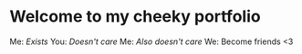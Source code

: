 # Welcome to my cheeky portfolio

Me: *Exists*
You: *Doesn't care*
Me: *Also doesn't care*
We: Become friends <3

<!---
TheCornishGinger/TheCornishGinger is a ✨ special ✨ repository because its `README.md` (this file) appears on your GitHub profile.
You can click the Preview link to take a look at your changes.
--->
